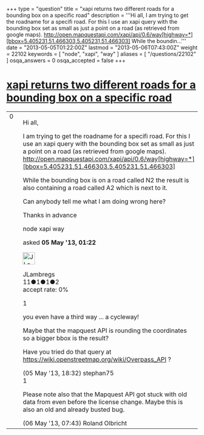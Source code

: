 +++
type = "question"
title = "xapi returns two different roads for a bounding box on a specific road"
description = '''Hi all, I am trying to get the roadname for a specifi road. For this I use an xapi query with the bounding box set as small as just a point on a road (as retrieved from google maps). http://open.mapquestapi.com/xapi/api/0.6/way[highway=*][bbox=5.405231,51.466303,5.405231,51.466303] While the boundin...'''
date = "2013-05-05T01:22:00Z"
lastmod = "2013-05-06T07:43:00Z"
weight = 22102
keywords = [ "node", "xapi", "way" ]
aliases = [ "/questions/22102" ]
osqa_answers = 0
osqa_accepted = false
+++

<div class="headNormal">

# [xapi returns two different roads for a bounding box on a specific road](/questions/22102/xapi-returns-two-different-roads-for-a-bounding-box-on-a-specific-road)

</div>

<div id="main-body">

<div id="askform">

<table id="question-table" style="width:100%;">
<colgroup>
<col style="width: 50%" />
<col style="width: 50%" />
</colgroup>
<tbody>
<tr>
<td style="width: 30px; vertical-align: top"><div class="vote-buttons">
<span id="post-22102-upvote" class="ajax-command post-vote up" rel="nofollow" title="I like this post (click again to cancel)"> </span>
<div id="post-22102-score" class="post-score" title="current number of votes">
0
</div>
<span id="post-22102-downvote" class="ajax-command post-vote down" rel="nofollow" title="I dont like this post (click again to cancel)"> </span> <span id="favorite-mark" class="ajax-command favorite-mark" rel="nofollow" title="mark/unmark this question as favorite (click again to cancel)"> </span>
<div id="favorite-count" class="favorite-count">
&#10;</div>
</div></td>
<td><div id="item-right">
<div class="question-body">
<p>Hi all,</p>
<p>I am trying to get the roadname for a specifi road. For this I use an xapi query with the bounding box set as small as just a point on a road (as retrieved from google maps). <a href="http://open.mapquestapi.com/xapi/api/0.6/way%5Bhighway=*%5D%5Bbbox=5.405231,51.466303,5.405231,51.466303%5D">http://open.mapquestapi.com/xapi/api/0.6/way[highway=*][bbox=5.405231,51.466303,5.405231,51.466303]</a></p>
<p>While the bounding box is on a road called N2 the result is also containing a road called A2 which is next to it.</p>
<p>Can anybody tell me what I am doing wrong here?</p>
<p>Thanks in advance</p>
</div>
<div id="question-tags" class="tags-container tags">
<span class="post-tag tag-link-node" rel="tag" title="see questions tagged &#39;node&#39;">node</span> <span class="post-tag tag-link-xapi" rel="tag" title="see questions tagged &#39;xapi&#39;">xapi</span> <span class="post-tag tag-link-way" rel="tag" title="see questions tagged &#39;way&#39;">way</span>
</div>
<div id="question-controls" class="post-controls">
&#10;</div>
<div class="post-update-info-container">
<div class="post-update-info post-update-info-user">
<p>asked <strong>05 May '13, 01:22</strong></p>
<img src="https://secure.gravatar.com/avatar/9da543a4155e2c5e408b566ace90025f?s=32&amp;d=identicon&amp;r=g" class="gravatar" width="32" height="32" alt="JLambregs&#39;s gravatar image" />
<p><span>JLambregs</span><br />
<span class="score" title="11 reputation points">11</span><span title="1 badges"><span class="badge1">●</span><span class="badgecount">1</span></span><span title="1 badges"><span class="silver">●</span><span class="badgecount">1</span></span><span title="2 badges"><span class="bronze">●</span><span class="badgecount">2</span></span><br />
<span class="accept_rate" title="Rate of the user&#39;s accepted answers">accept rate:</span> <span title="JLambregs has no accepted answers">0%</span></p>
</div>
</div>
<div id="comments-container-22102" class="comments-container">
<span id="22120"></span>
<div id="comment-22120" class="comment">
<div id="post-22120-score" class="comment-score">
1
</div>
<div class="comment-text">
<p>you even have a third way ... a cycleway!</p>
<p>Maybe that the mapquest API is rounding the coordinates so a bigger bbox is the result?</p>
<p>Have you tried do that query at <a href="https://wiki.openstreetmap.org/wiki/Overpass_API">https://wiki.openstreetmap.org/wiki/Overpass_API</a> ?</p>
</div>
<div id="comment-22120-info" class="comment-info">
<span class="comment-age">(05 May '13, 18:32)</span> <span class="comment-user userinfo">stephan75</span>
</div>
</div>
<span id="22125"></span>
<div id="comment-22125" class="comment">
<div id="post-22125-score" class="comment-score">
1
</div>
<div class="comment-text">
<p>Please note also that the Mapquest API got stuck with old data from even before the license change. Maybe this is also an old and already busted bug.</p>
</div>
<div id="comment-22125-info" class="comment-info">
<span class="comment-age">(06 May '13, 07:43)</span> <span class="comment-user userinfo">Roland Olbricht</span>
</div>
</div>
</div>
<div id="comment-tools-22102" class="comment-tools">
&#10;</div>
<div class="clear">
&#10;</div>
<div id="comment-22102-form-container" class="comment-form-container">
&#10;</div>
<div class="clear">
&#10;</div>
</div></td>
</tr>
</tbody>
</table>

</div>

</div>

